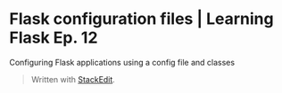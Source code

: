 # Flask configuration files | Learning Flask Ep. 12

Configuring Flask applications using a config file and classes











> Written with [StackEdit](https://pythonise.com/series/learning-flask/flask-configuration-files).
<!--stackedit_data:
eyJoaXN0b3J5IjpbMTYwNDAzNjkyNF19
-->